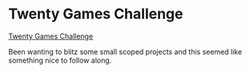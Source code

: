 # Twenty Games Challenge

[Twenty Games Challenge](https://20_games_challenge.gitlab.io)

Been wanting to blitz some small scoped projects and this seemed like something nice to follow along.

